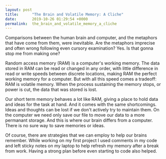 ```yaml
---
layout: post
title:      "The Brain and Volatile Memory: A Cliche"
date:       2019-10-26 01:29:54 +0000
permalink:  the_brain_and_volatile_memory_a_cliche
---
```



Comparisons between the human brain and computer, and the metaphors that have come from them, were inevitable. Are the metaphors imprecise and often wrong following even cursory examination? Yes. Is that gonna stop me from making one?

Random access memory (RAM) is a computer's working memory. The data stored in RAM can be read or changed in any order, with little difference in read or write speeds between discrete locations, making RAM the perfect working memory for a computer. But with all this speed comes a tradeoff: RAM is volatile memory. When the process sustaining the memory stops, or power is cut, the data that was stored is lost. 

Our short term memory behaves a lot like RAM, giving a place to hold data and ideas for the task at hand. And it comes with the same shortcomings. Ideas and thoughts can be lost if we don't actively try to maintain them. On the computer we need only save our file to move our data to a more permanant storage. And this is where our brain differs from a computer. There is no sure way to save memories or ideas.

Of course, there are strategies that we can employ to help our brains remember. While working on my first project I used comments in my code and left sticky notes on my laptop to help refresh my memory after a break from work. Having a strong plan before even starting to code also helped. 







